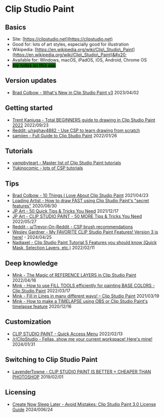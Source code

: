 # Clip Studio Paint

## Basics

* Site: [https://clipstudio.net](https://clipstudio.net)   &#x20;
* Good for: lots of art styles, especially good for illustration
* Wikipedia: [https://en.wikipedia.org/wiki/Clip\_Studio\_Paint](https://en.wikipedia.org/wiki/Clip\_Studio\_Paint)&#x20;
* Available for: Windows, macOS, iPadOS, iOS, Android, Chrome OS
* [<mark style="background-color:green;">**my notes on this app**</mark>](7p-notes-clip-studio-paint.md) &#x20;

## Version updates

* [Brad Colbow - What's New in Clip Studio Paint v3](https://www.youtube.com/watch?v=2ynYTm-59dE) 2023/04/02

## Getting started

* [Trent Kaniuga - Total BEGINNERS guide to drawing in Clip Studio Paint 2022](https://youtu.be/6cwfkCl8fwo) 2022/09/23
* [Reddit: u/raghav4882 - Use CSP to learn drawing from scratch](https://www.reddit.com/r/ClipStudio/comments/16ltxhu/use\_csp\_to\_learn\_drawing\_from\_scratch/)&#x20;
* [samijen - Full Guide to Clip Studio Paint](https://www.youtube.com/watch?v=nBujAXvVH3k) 2022/01/26&#x20;

## Tutorials

* [vampbyteart - Master list of Clip Studio Paint tutorials ](https://vampbyteart.tumblr.com/post/705442374570115072/clip-studio-paint-tutorial-masterlist)&#x20;
* [Yukinocomic - lots of CSP tutorials](https://youtu.be/W2krGZWoKkw) &#x20;

## Tips

* [Brad Colbow - 10 Things I Love About Clip Studio Paint](https://youtu.be/lmx4QPvIRtQ) 2021/04/23
* [Loading Artist - How to draw FAST using Clip Studio Paint's "secret features"](https://youtu.be/Uel2DS8L9zA)  2020/08/30
* [JP Art - 50 Quick Tips & Tricks You Need](https://youtu.be/CQ3V5i5xm0g) 2021/12/17
* [JP Art - CLIP STUDIO PAINT - 50 MORE Tips & Tricks You Need](https://www.youtube.com/watch?v=g6JttkY05zY) 2022/05/27
* [Reddit - u/Trevor-On-Reddit - CSP brush recommendations](https://www.reddit.com/r/ClipStudio/comments/179atr6/just\_started\_out\_any\_brush\_recommendations) &#x20;
* [Wesley Gardner - My FAVORITE CLIP Studio Paint Features! Version 3 is here!](https://www.youtube.com/watch?v=kAnP\_jtSKMI) - 2024/04/25
* [Nadiaxel - Clip Studio Paint Tutorial 5 Features you should know (Quick Mask, Selection Layers, etc.)](https://www.youtube.com/watch?v=VyTER9GdbHQ) 2022/02/11

## Deep knowledge

* [Mink - The Magic of REFERENCE LAYERS in Clip Studio Paint](https://youtu.be/5Q4zswF1voI)  2022/04/16
* [Mink - How to use FILL TOOLS efficiently for painting BASE COLORS - Clip Studio Paint](https://youtu.be/zkvJih9REkw)  2022/03/17
* [Mink - Fill in Lines in many different ways! – Clip Studio Paint](https://youtu.be/zQC9d4lmTYg) 2021/03/19
* [Mink - How to make a TIMELAPSE using OBS or Clip Studio Paint's timelapse feature](https://youtu.be/eihIFwag\_vM) 2020/12/16

## Customization

* [CLIP STUDIO PAINT - Quick Access Menu](https://www.youtube.com/watch?v=sSpOdFO7sxA) 2022/02/13
* [/r/ClipStudio - Fellas, show me your current workspace! Here's mine!](https://www.reddit.com/r/ClipStudio/comments/1afhp9w/fellas\_show\_me\_your\_current\_workspace\_heres\_mine/) 2024/01/31

## Switching to Clip Studio Paint

* [LavenderTowne - CLIP STUDIO PAINT IS BETTER + CHEAPER THAN PHOTOSHOP](https://youtu.be/2Y7VPCUtjCY) 2019/02/01

## Licensing

* [Create Now Sleep Later - Avoid Mistakes: Clip Studio Paint 3.0 License Guide](https://www.youtube.com/watch?v=8pBF2OL\_jrs) 2024/006/24&#x20;

